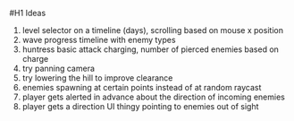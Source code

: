#H1 Ideas
1. level selector on a timeline (days), scrolling based on mouse x position
2. wave progress timeline with enemy types
3. huntress basic attack charging, number of pierced enemies based on charge
4. try panning camera
5. try lowering the hill to improve clearance
6. enemies spawning at certain points instead of at random raycast
7. player gets alerted in advance about the direction of incoming enemies
8. player gets a direction UI thingy pointing to enemies out of sight
